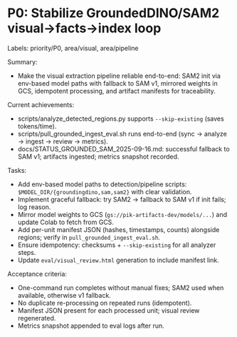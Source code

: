 # P0: Stabilize GroundedDINO/SAM2 visual→facts→index loop

Labels: priority/P0, area/visual, area/pipeline

Summary:
- Make the visual extraction pipeline reliable end-to-end: SAM2 init via env-based model paths with fallback to SAM v1, mirrored weights in GCS, idempotent processing, and artifact manifests for traceability.

Current achievements:
- scripts/analyze_detected_regions.py supports `--skip-existing` (saves tokens/time).
- scripts/pull_grounded_ingest_eval.sh runs end-to-end (sync → analyze → ingest → review → metrics).
- docs/STATUS_GROUNDED_SAM_2025-09-16.md: successful fallback to SAM v1; artifacts ingested; metrics snapshot recorded.

Tasks:
- Add env-based model paths to detection/pipeline scripts: `$MODEL_DIR/{groundingdino,sam,sam2}` with clear validation.
- Implement graceful fallback: try SAM2 → fallback to SAM v1 if init fails; log reason.
- Mirror model weights to GCS (`gs://pik-artifacts-dev/models/...`) and update Colab to fetch from GCS.
- Add per-unit manifest JSON (hashes, timestamps, counts) alongside regions; verify in `pull_grounded_ingest_eval.sh`.
- Ensure idempotency: checksums + `--skip-existing` for all analyzer steps.
- Update `eval/visual_review.html` generation to include manifest link.

Acceptance criteria:
- One-command run completes without manual fixes; SAM2 used when available, otherwise v1 fallback.
- No duplicate re-processing on repeated runs (idempotent).
- Manifest JSON present for each processed unit; visual review regenerated.
- Metrics snapshot appended to eval logs after run.

